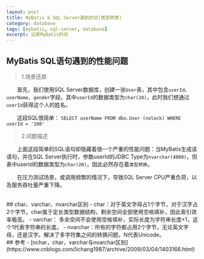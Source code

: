 ```yaml
---
layout: post
title: MyBatis & SQL Server遇到的坑(类型转换)
category: database
tags: [mybatis, sql-server, database]
excerpt: 记录MyBatis的坑
---
```

## MyBatis SQL语句遇到的性能问题
> 1.场景还原  

&emsp;&emsp;首先，我们使用SQL Server数据库，创建一张`User`表，其中包含`userId`、`userName`、`gender`字段，其中`userId`的数据类型为`char(20)`，此时我们想通过`userId`获得这个人的姓名。

&emsp;&emsp;这段SQL很简单： ```SELECT userName FROM dbo.User (nolock) WHERE userId = '100'```

> 2.问题描述  

&emsp;&emsp;上面这段简单的SQL语句却隐藏着很一个严重的性能问题：当MyBatis生成该语句，并在SQL Server执行时，参数userId的JDBC Type为`nvarchar(4000)`，但表中userId的数据类型为`char(20)`，因此必然存在着`类型转换`。

&emsp;&emsp;在压力测试场景，或调用频繁的情况下，导致SQL Server CPU严重负荷，以及服务吞吐量严重下降。  

<br>
## char、varchar、nvarchar区别
- char：对于英文字母占1个字节，对于汉字占2个字节，char属于定长类型数据结构，剩余空间全部使用空格填补，因此索引效率极高。
- varchar： 多余空间不会使用空格填补，实际长度为字符串长度+1，这个1代表字符串的长度。
- nvarchar：所有的字符都占用2个字节，无论英文字母，还是汉字。解决了多字符集之间的转换问题，N代表Unicode。  

<br>
## 参考
- [nchar，char，varchar与nvarchar区别](https://www.cnblogs.com/lichang1987/archive/2009/03/04/1403166.html)